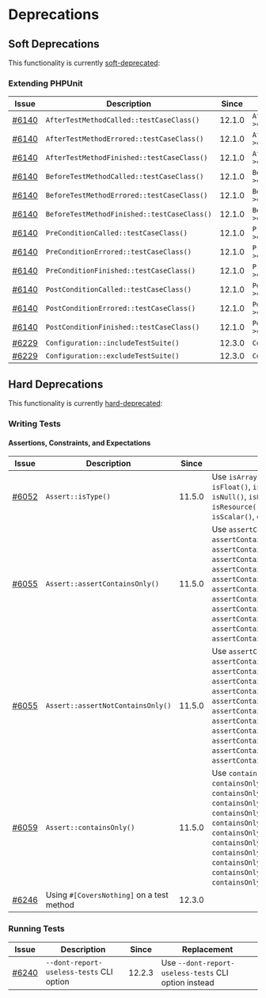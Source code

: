 # Deprecations

## Soft Deprecations

This functionality is currently [soft-deprecated](https://phpunit.de/backward-compatibility.html#soft-deprecation):

### Extending PHPUnit

| Issue                                                             | Description                                 | Since  | Replacement                                     |
|-------------------------------------------------------------------|---------------------------------------------|--------|-------------------------------------------------|
| [#6140](https://github.com/sebastianbergmann/phpunit/issues/6140) | `AfterTestMethodCalled::testCaseClass()`    | 12.1.0 | `AfterTestMethodCalled::test()->className()`    |
| [#6140](https://github.com/sebastianbergmann/phpunit/issues/6140) | `AfterTestMethodErrored::testCaseClass()`   | 12.1.0 | `AfterTestMethodErrored::test()->className()`   |
| [#6140](https://github.com/sebastianbergmann/phpunit/issues/6140) | `AfterTestMethodFinished::testCaseClass()`  | 12.1.0 | `AfterTestMethodFinished::test()->className()`  |
| [#6140](https://github.com/sebastianbergmann/phpunit/issues/6140) | `BeforeTestMethodCalled::testCaseClass()`   | 12.1.0 | `BeforeTestMethodCalled::test()->className()`   |
| [#6140](https://github.com/sebastianbergmann/phpunit/issues/6140) | `BeforeTestMethodErrored::testCaseClass()`  | 12.1.0 | `BeforeTestMethodErrored::test()->className()`  |
| [#6140](https://github.com/sebastianbergmann/phpunit/issues/6140) | `BeforeTestMethodFinished::testCaseClass()` | 12.1.0 | `BeforeTestMethodFinished::test()->className()` |
| [#6140](https://github.com/sebastianbergmann/phpunit/issues/6140) | `PreConditionCalled::testCaseClass()`       | 12.1.0 | `PreConditionCalled::test()->className()`       |
| [#6140](https://github.com/sebastianbergmann/phpunit/issues/6140) | `PreConditionErrored::testCaseClass()`      | 12.1.0 | `PreConditionErrored::test()->className()`      |
| [#6140](https://github.com/sebastianbergmann/phpunit/issues/6140) | `PreConditionFinished::testCaseClass()`     | 12.1.0 | `PreConditionFinished::test()->className()`     |
| [#6140](https://github.com/sebastianbergmann/phpunit/issues/6140) | `PostConditionCalled::testCaseClass()`      | 12.1.0 | `PostConditionCalled::test()->className()`      |
| [#6140](https://github.com/sebastianbergmann/phpunit/issues/6140) | `PostConditionErrored::testCaseClass()`     | 12.1.0 | `PostConditionErrored::test()->className()`     |
| [#6140](https://github.com/sebastianbergmann/phpunit/issues/6140) | `PostConditionFinished::testCaseClass()`    | 12.1.0 | `PostConditionFinished::test()->className()`    |
| [#6229](https://github.com/sebastianbergmann/phpunit/issues/6229) | `Configuration::includeTestSuite()`         | 12.3.0 | `Configuration::includeTestSuites()`            |
| [#6229](https://github.com/sebastianbergmann/phpunit/issues/6229) | `Configuration::excludeTestSuite()`         | 12.3.0 | `Configuration::excludeTestSuites()`            |

## Hard Deprecations

This functionality is currently [hard-deprecated](https://phpunit.de/backward-compatibility.html#hard-deprecation):

### Writing Tests

#### Assertions, Constraints, and Expectations

| Issue                                                             | Description                               | Since  | Replacement                                                                                                                                                                                                                                                                                                                                                                                                                       |
|-------------------------------------------------------------------|-------------------------------------------|--------|-----------------------------------------------------------------------------------------------------------------------------------------------------------------------------------------------------------------------------------------------------------------------------------------------------------------------------------------------------------------------------------------------------------------------------------|
| [#6052](https://github.com/sebastianbergmann/phpunit/issues/6052) | `Assert::isType()`                        | 11.5.0 | Use `isArray()`, `isBool()`, `isCallable()`, `isFloat()`, `isInt()`, `isIterable()`, `isNull()`, `isNumeric()`, `isObject()`, `isResource()`, `isClosedResource()`, `isScalar()`, or `isString()` instead                                                                                                                                                                                                                         |
| [#6055](https://github.com/sebastianbergmann/phpunit/issues/6055) | `Assert::assertContainsOnly()`            | 11.5.0 | Use `assertContainsOnlyArray()`, `assertContainsOnlyBool()`, `assertContainsOnlyCallable()`, `assertContainsOnlyFloat()`, `assertContainsOnlyInt()`, `assertContainsOnlyIterable()`, `assertContainsOnlyNumeric()`, `assertContainsOnlyObject()`, `assertContainsOnlyResource()`, `assertContainsOnlyClosedResource()`, `assertContainsOnlyScalar()`, or `assertContainsOnlyString()` instead                                     |
| [#6055](https://github.com/sebastianbergmann/phpunit/issues/6055) | `Assert::assertNotContainsOnly()`         | 11.5.0 | Use `assertContainsNotOnlyArray()`, `assertContainsNotOnlyBool()`, `assertContainsNotOnlyCallable()`, `assertContainsNotOnlyFloat()`, `assertContainsNotOnlyInt()`, `assertContainsNotOnlyIterable()`, `assertContainsNotOnlyNumeric()`, `assertContainsNotOnlyObject()`, `assertContainsNotOnlyResource()`, `assertContainsNotOnlyClosedResource()`, `assertContainsNotOnlyScalar()`, or `assertContainsNotOnlyString()` instead |
| [#6059](https://github.com/sebastianbergmann/phpunit/issues/6059) | `Assert::containsOnly()`                  | 11.5.0 | Use `containsOnlyArray()`, `containsOnlyBool()`, `containsOnlyCallable()`, `containsOnlyFloat()`, `containsOnlyInt()`, `containsOnlyIterable()`, `containsOnlyNumeric()`, `containsOnlyObject()`, `containsOnlyResource()`, `containsOnlyClosedResource()`, `containsOnlyScalar()`, or `containsOnlyString()`  instead                                                                                                            |
| [#6246](https://github.com/sebastianbergmann/phpunit/issues/6246) | Using `#[CoversNothing]` on a test method | 12.3.0 |                                                                                                                                                                                                                                                                                                                                                                                                                                   |

### Running Tests

| Issue                                                             | Description                       | Since  | Replacement                                          |
|-------------------------------------------------------------------|-----------------------------------|--------|------------------------------------------------------|
| [#6240](https://github.com/sebastianbergmann/phpunit/issues/6240) | `--dont-report-useless-tests` CLI option | 12.2.3 | Use `--dont-report-useless-tests` CLI option instead |
